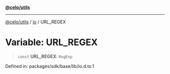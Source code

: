 [**@celo/utils**](../../README.md)

***

[@celo/utils](../../README.md) / [io](../README.md) / URL\_REGEX

# Variable: URL\_REGEX

> `const` **URL\_REGEX**: `RegExp`

Defined in: packages/sdk/base/lib/io.d.ts:1
